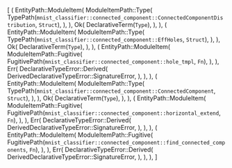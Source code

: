 [
    (
        EntityPath::ModuleItem(
            ModuleItemPath::Type(
                TypePath(`mnist_classifier::connected_component::ConnectedComponentDistribution`, `Struct`),
            ),
        ),
        Ok(
            DeclarativeTerm(`Type`),
        ),
    ),
    (
        EntityPath::ModuleItem(
            ModuleItemPath::Type(
                TypePath(`mnist_classifier::connected_component::EffHoles`, `Struct`),
            ),
        ),
        Ok(
            DeclarativeTerm(`Type`),
        ),
    ),
    (
        EntityPath::ModuleItem(
            ModuleItemPath::Fugitive(
                FugitivePath(`mnist_classifier::connected_component::hole_tmpl`, `Fn`),
            ),
        ),
        Err(
            DeclarativeTypeError::Derived(
                DerivedDeclarativeTypeError::SignatureError,
            ),
        ),
    ),
    (
        EntityPath::ModuleItem(
            ModuleItemPath::Type(
                TypePath(`mnist_classifier::connected_component::ConnectedComponent`, `Struct`),
            ),
        ),
        Ok(
            DeclarativeTerm(`Type`),
        ),
    ),
    (
        EntityPath::ModuleItem(
            ModuleItemPath::Fugitive(
                FugitivePath(`mnist_classifier::connected_component::horizontal_extend`, `Fn`),
            ),
        ),
        Err(
            DeclarativeTypeError::Derived(
                DerivedDeclarativeTypeError::SignatureError,
            ),
        ),
    ),
    (
        EntityPath::ModuleItem(
            ModuleItemPath::Fugitive(
                FugitivePath(`mnist_classifier::connected_component::find_connected_components`, `Fn`),
            ),
        ),
        Err(
            DeclarativeTypeError::Derived(
                DerivedDeclarativeTypeError::SignatureError,
            ),
        ),
    ),
]